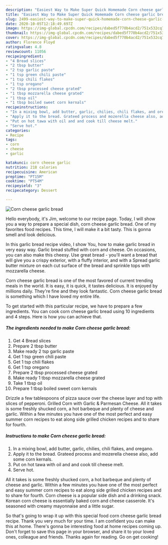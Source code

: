```yaml
---
description: "Easiest Way to Make Super Quick Homemade Corn cheese garlic bread"
title: "Easiest Way to Make Super Quick Homemade Corn cheese garlic bread"
slug: 2499-easiest-way-to-make-super-quick-homemade-corn-cheese-garlic-bread
date: 2020-10-05T12:18:49.697Z
image: https://img-global.cpcdn.com/recipes/dabed5f770b4acd2/751x532cq70/corn-cheese-garlic-bread-recipe-main-photo.jpg
thumbnail: https://img-global.cpcdn.com/recipes/dabed5f770b4acd2/751x532cq70/corn-cheese-garlic-bread-recipe-main-photo.jpg
cover: https://img-global.cpcdn.com/recipes/dabed5f770b4acd2/751x532cq70/corn-cheese-garlic-bread-recipe-main-photo.jpg
author: Florence Floyd
ratingvalue: 4.8
reviewcount: 11056
recipeingredient:
- "4 Bread slices"
- "2 tbsp butter"
- "2 tsp garlic paste"
- "1 tsp green chili paste"
- "1 tsp chili flakes"
- "1 tsp oregano"
- "2 tbsp processed cheese grated"
- "1 tbsp mozzarella cheese grated"
- "1 tbsp oil"
- "1 tbsp boiled sweet corn kernals"
recipeinstructions:
- "In a mixing bowl, add butter, garlic, chilies, chili flakes, and oregano."
- "Apply it to the bread. Grateed process and mozerella cheese also, add some corn kernals."
- "Put on hot tawa with oil and and cook till cheese melt."
- "Serve hot."
categories:
- Recipe
tags:
- corn
- cheese
- garlic

katakunci: corn cheese garlic 
nutrition: 218 calories
recipecuisine: American
preptime: "PT15M"
cooktime: "PT54M"
recipeyield: "3"
recipecategory: Dessert

---
```



![Corn cheese garlic bread](https://img-global.cpcdn.com/recipes/dabed5f770b4acd2/751x532cq70/corn-cheese-garlic-bread-recipe-main-photo.jpg)

Hello everybody, it's Jim, welcome to our recipe page. Today, I will show you a way to prepare a special dish, corn cheese garlic bread. One of my favorites food recipes. This time, I will make it a bit tasty. This is gonna smell and look delicious.

In this garlic bread recipe video, I show You, how to make garlic bread in very easy way. Garlic bread stuffed with corn and cheese. On occasions, you can also make this cheesy. Use great bread - you&#39;ll want a bread that will give you a crispy exterior, with a fluffy interior, and with a Spread garlic butter mixture on each cut surface of the bread and sprinkle tops with mozzarella cheese.

Corn cheese garlic bread is one of the most favored of current trending meals in the world. It is easy, it is quick, it tastes delicious. It is enjoyed by millions daily. They're fine and they look fantastic. Corn cheese garlic bread is something which I have loved my entire life.


To get started with this particular recipe, we have to prepare a few ingredients. You can cook corn cheese garlic bread using 10 ingredients and 4 steps. Here is how you can achieve that.

<!--inarticleads1-->

##### The ingredients needed to make Corn cheese garlic bread:

1. Get 4 Bread slices
1. Prepare 2 tbsp butter
1. Make ready 2 tsp garlic paste
1. Get 1 tsp green chili paste
1. Get 1 tsp chili flakes
1. Get 1 tsp oregano
1. Prepare 2 tbsp processed cheese grated
1. Make ready 1 tbsp mozzarella cheese grated
1. Take 1 tbsp oil
1. Prepare 1 tbsp boiled sweet corn kernals


Drizzle a few tablespoons of pizza sauce over the cheese layer and top with slices of pepperoni. Grilled Corn with Garlic &amp; Parmesan Cheese. All it takes is some freshly shucked corn, a hot barbeque and plenty of cheese and garlic. Within a few minutes you have one of the most perfect and easy summer corn recipes to eat along side grilled chicken recipes and to share for fourth. 

<!--inarticleads2-->

##### Instructions to make Corn cheese garlic bread:

1. In a mixing bowl, add butter, garlic, chilies, chili flakes, and oregano.
1. Apply it to the bread. Grateed process and mozerella cheese also, add some corn kernals.
1. Put on hot tawa with oil and and cook till cheese melt.
1. Serve hot.


All it takes is some freshly shucked corn, a hot barbeque and plenty of cheese and garlic. Within a few minutes you have one of the most perfect and easy summer corn recipes to eat along side grilled chicken recipes and to share for fourth. Corn cheese is a popular side dish and a drinking snack. Korean corn cheese is essentially baked corn and cheese casserole. It&#39;s seasoned with creamy mayonnaise and a little sugar. 

So that's going to wrap it up with this special food corn cheese garlic bread recipe. Thank you very much for your time. I am confident you can make this at home. There's gonna be interesting food at home recipes coming up. Don't forget to save this page in your browser, and share it to your loved ones, colleague and friends. Thanks again for reading. Go on get cooking!
